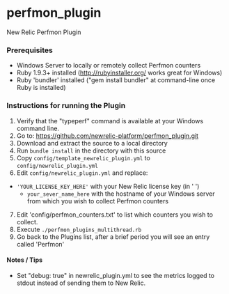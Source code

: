 perfmon_plugin
================================

New Relic Perfmon Plugin

### Prerequisites

* Windows Server to locally or remotely collect Perfmon counters
* Ruby 1.9.3+ installed (http://rubyinstaller.org/ works great for Windows)
* Ruby 'bundler' installed ("gem install bundler" at command-line once Ruby is installed)

### Instructions for running the Plugin

1. Verify that the "typeperf" command is available at your Windows command line.
2. Go to: https://github.com/newrelic-platform/perfmon_plugin.git
3. Download and extract the source to a local directory
4. Run `bundle install` in the directory with this source
5. Copy `config/template_newrelic_plugin.yml` to `config/newrelic_plugin.yml`
6. Edit `config/newrelic_plugin.yml` and replace:
  * `'YOUR_LICENSE_KEY_HERE'` with your New Relic license key (in ' ')
	* `your_sever_name_here` with the hostname of your Windows server from which you wish to collect Perfmon counters
7. Edit 'config/perfmon_counters.txt' to list which counters you wish to collect.
7. Execute `./perfmon_plugins_multithread.rb`
8. Go back to the Plugins list, after a brief period you will see an entry called 'Perfmon'

#### Notes / Tips

* Set "debug: true" in newrelic_plugin.yml to see the metrics logged to stdout instead of sending them to New Relic.
